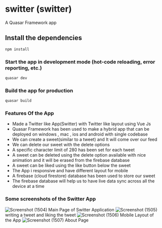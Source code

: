 # switter (switter)

A Quasar Framework app

## Install the dependencies
```bash
npm install
```

### Start the app in development mode (hot-code reloading, error reporting, etc.)
```bash
quasar dev
```

### Build the app for production
```bash
quasar build
```


### Features Of the App
* Made a Twitter like App(Switter) with Twitter like layout using Vue Js
* Quasar Framework  has been used to make a hybrid app that can be deployed on windows , mac , ios and android with single codebase
* We can create a sweet(similar to a tweet) and It will come over our feed
* We can delete our sweet with the delete options
* A specific character limit of 280 has been set for each tweet
* A sweet can be deleted  using the delete option available with nice animation and it will be erased from the firebase database
* A sweet can be liked using the like button below the sweet
* The App i responsive and have different layout for mobile
* A firebase (cloud firestore) database has been used to store our sweet
* The firebase database will help us to have live data sync across all the device at a time


### Some screenshots of the Switter App 

![Screenshot (1504)](https://user-images.githubusercontent.com/51224796/137327995-83783a08-9a7b-4026-88c0-025e130583bf.png)
                                       Main Page of Switter Application
![Screenshot (1505)](https://user-images.githubusercontent.com/51224796/137328013-8b6cbaa0-3a16-4f40-a66c-167a5414bc14.png)
                                      writing a tweet and liking the tweet
![Screenshot (1506)](https://user-images.githubusercontent.com/51224796/137328025-aa443963-1076-4862-81bd-ad58abe89f19.png)
                                         Mobile Layout of the App
![Screenshot (1507)](https://user-images.githubusercontent.com/51224796/137328044-527c53c5-ec0d-40b8-bca9-466c319563ef.png)
                                               About Page







